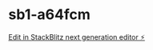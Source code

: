 # sb1-a64fcm

[Edit in StackBlitz next generation editor ⚡️](https://stackblitz.com/~/github.com/sirwalterrrich/sb1-a64fcm)